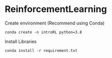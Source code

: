 # ReinforcementLearning

Create environment (Recommend using Conda)
```
conda create -n introRL python=3.8
```
Install Libraries
```
conda install -r requirement.txt
```
